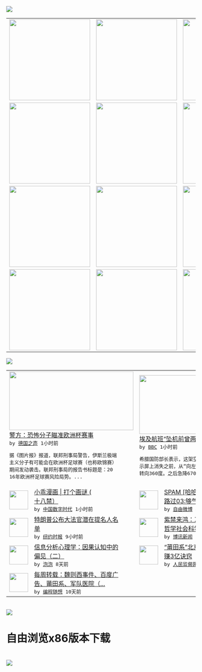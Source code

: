 

<a href="https://github.com/greatfire/z/raw/master/FreeBrowser.apk"><img src="https://raw.githubusercontent.com/greatfire/wiki/master/x/header.png" /></a><table><tr><td width="262" align="center" valign="center"><a href="https://github.com/greatfire/wiki/wiki/nyt" title="纽约时报中文网 国际纵览"><img src="https://raw.githubusercontent.com/greatfire/wiki/master/x/nyt_flag.png" width="215"/></a></td><td width="262" align="center" valign="center"><a href="https://github.com/greatfire/wiki/wiki/dw" title=""><img src="https://raw.githubusercontent.com/greatfire/wiki/master/x/dw_flag.png" width="215"/></a></td><td width="262" align="center" valign="center"><a href="https://github.com/greatfire/wiki/wiki/rmjd" title=""><img src="https://raw.githubusercontent.com/greatfire/wiki/master/x/rmjd_flag.png" width="215"/></a></td></tr><tr><td width="262" align="center" valign="center"><a href="https://github.com/paopaonetizen/website" title="泡泡 - 未经审查的互联网信息"><img src="https://raw.githubusercontent.com/greatfire/wiki/master/x/pp_flag.png" width="215"/></a></td><td width="262" align="center" valign="center"><a href="https://github.com/getlantern/mirror" title="以及自由微博和GreatFire.org官方中文论坛"><img src="https://raw.githubusercontent.com/greatfire/wiki/master/x/lantern_flag.png" width="215"/></a></td><td width="262" align="center" valign="center"><a href="https://github.com/cdtmirrors/m/" title=""><img src="https://raw.githubusercontent.com/greatfire/wiki/master/x/cdt_flag.png" width="215"/></a></td></tr><tr><td width="262" align="center" valign="center"><a href="https://github.com/program-think/blog" title="编程随想的博客"><img src="https://raw.githubusercontent.com/greatfire/wiki/master/x/pt_flag.png" width="215"/></a></td><td width="262" align="center" valign="center"><a href="https://github.com/greatfire/wiki/wiki/bbc" title=""><img src="https://raw.githubusercontent.com/greatfire/wiki/master/x/bbc_flag.png" width="215"/></a></td><td width="262" align="center" valign="center"><a href="https://github.com/freeweibo/s" title="自由微博 - 匿名和不受屏蔽的新浪微博搜索"><img src="https://raw.githubusercontent.com/greatfire/wiki/master/x/fw_flag.png" width="215"/></a></td></tr><tr><td width="262" align="center" valign="center"><a href="https://github.com/greatfire/wiki/wiki/google" title=""><img src="https://raw.githubusercontent.com/greatfire/wiki/master/x/google_flag.png" width="215"/></a></td><td width="262" align="center" valign="center"><a href="https://github.com/bxnews/boxun" title=""><img src="https://raw.githubusercontent.com/greatfire/wiki/master/x/bx_flag.png" width="215"/></a></td><td width="262" align="center" valign="center"><a href="https://github.com/greatfire/wiki/wiki/open-source" title="欢迎访问GreatFire.org开发者项目网站"><img src="https://raw.githubusercontent.com/greatfire/wiki/master/x/open-source_flag.png" width="215"/></a></td></tr></table><img src="https://raw.githubusercontent.com/greatfire/wiki/master/x/newsfeed text.png" /><table cols="4"><tr><td colspan="2" width="380"><a href="http://dw.com/p/1Iqbu?maca=chi-GK-text-greatfire-all-chinese-15625-xml-mrss"><img src="http://www.dw.com/image/0,,19229239_302,00.jpg" width="330" height="156"/></a></br><a href="http://dw.com/p/1Iqbu?maca=chi-GK-text-greatfire-all-chinese-15625-xml-mrss">警方：恐怖分子瞄准欧洲杯赛事</a></br><kbd> by <a href="http://dw.de">德国之声</a> 1小时前 </kbd></br><pre>据《图片报》报道，联邦刑事局警告，伊斯兰极端<br/>主义分子有可能会在欧洲杯足球赛（也称欧锦赛）<br/>期间发动袭击。联邦刑事局的报告书标题是：20<br/>16年欧洲杯足球赛风险局势。...</pre></td><td colspan="2" width="380"><a href="http://www.bbc.com/zhongwen/simp/world/2016/05/160519_egypt_air_sharp_turns"><img src="http://ichef.bbci.co.uk/news/ws/106/amz/worldservice/live/assets/images/2011/04/13/110413084707_chinese_breaking_news_304x171.jpg" width="330" height="156"/></a></br><a href="http://www.bbc.com/zhongwen/simp/world/2016/05/160519_egypt_air_sharp_turns">埃及航班“坠机前曾两次大幅转向”</a></br><kbd> by <a href="http://www.bbc.co.uk/zhongwen/simp">BBC</a> 1小时前 </kbd></br><pre>希腊国防部长表示，这架空客A320在从雷达显<br/>示屏上消失之前，从“向左转向90度，以及向右<br/>转向360度。之后急降6700米。”</pre></td></tr><tr><td><img src="http://i1.wp.com/chinadigitaltimes.net/chinese/files/2016/05/%E5%B0%8F%E4%B9%96%E6%BC%AB%E7%94%BB.jpg?resize=640%2C480" width="50" height="50"/></td><td width="280"><a href="http://feedproxy.google.com/~r/chinadigitaltimes/IyPt/~3/mcRnSLcBVpA/">小乖漫画 | 打个画谜 ( <br/>十八禁）</a></br><kbd> by <a href="http://chinadigitaltimes.net/chinese/">中国数字时代</a> 1小时前 </kbd></td><td><img src="http://ww2.sinaimg.cn/large/913f6f56gw1f40q2tpiadj20ld0hsaeg.jpg" width="50" height="50"/></td><td width="280"><a href="https://freeweibo.com/weibo/3976901649007957">SPAM [哈哈]//@刚刚<br/>路过03:够气派！ /...</a></br><kbd> by <a href="https://freeweibo.com/">自由微博</a> 4小时前 </kbd></td></tr><tr><td><img src="https://static01.nyt.com/images/2016/05/19/us/19fd-trumpscotus1/19fd-trumpscotus1-articleLarge.jpg" width="50" height="50"/></td><td width="280"><a href="https://d7odklm2qes9e.cloudfront.net/usa/20160519/c19fd-trumpcourt/">特朗普公布大法官潜在提名人名<br/>单</a></br><kbd> by <a href="http://m.cn.nytimes.com/">纽约时报</a> 9小时前 </kbd></td><td><img src="http://www.boxun.com/news/images/2016/05/201605191706china1.jpg" width="50" height="50"/></td><td width="280"><a href="http://www.boxun.com/news/gb/china/2016/05/201605191706.shtml">紫禁来鸿：习近平为什么突然开<br/>哲学社会科学座谈会请看...</a></br><kbd> by <a href="http://www.boxun.com">博讯新闻</a> 1天前 </kbd></td></tr><tr><td><img src="https://raw.githubusercontent.com/greatfire/wiki/master/x/pp_logo.png" width="50" height="50"/></td><td width="280"><a href="https://pao-pao.net/article/695">信息分析心理学：因果认知中的<br/>偏见（二）</a></br><kbd> by <a href="https://pao-pao.net">泡泡</a> 8天前 </kbd></td><td><img src="http://www.rmjdw.com/uploads/160510/3-1605102102421C.jpg" width="50" height="50"/></td><td width="280"><a href="http://www.rmjdw.com//tebiebaodao/20160510/15526.html">“莆田系”北京德胜门中医院年<br/>赚3亿诀窍 </a></br><kbd> by <a href="http://www.rmjdw.com/">人民监督网</a> 9天前 </kbd></td></tr><tr><td><img src="https://lh5.googleusercontent.com/TrrQPTe4daihdQAkIoubxaVbX2-bwHlx7EBiGuOLDmdqrEupJTJG16xVMEsBxvo6oeZoLuJjBdRoA5VAz-5m_CIS0rHQt4V0cIJMpYYQuRdJgKdH1aFT-XYcmalttQaCr-PxcfYDPes" width="50" height="50"/></td><td width="280"><a href="http://feedproxy.google.com/~r/programthink/~3/lyLSIkQnnrc/weekly-share-101.html">每周转载：魏则西事件、百度广<br/>告、莆田系、军队医院（...</a></br><kbd> by <a href="http://program-think.blogspot.com">编程随想</a> 10天前 </kbd></td></table></br><a href="https://github.com/greatfire/z/raw/master/FreeBrowser.apk"><img src="https://raw.githubusercontent.com/greatfire/wiki/master/x/download app.png" /></a><h1>自由浏览x86版本下载<h1><a href="https://github.com/greatfire/z/raw/master/FreeBrowser-x86.apk"><img src="https://raw.githubusercontent.com/greatfire/images/master/fb86.qr.png" /></a>